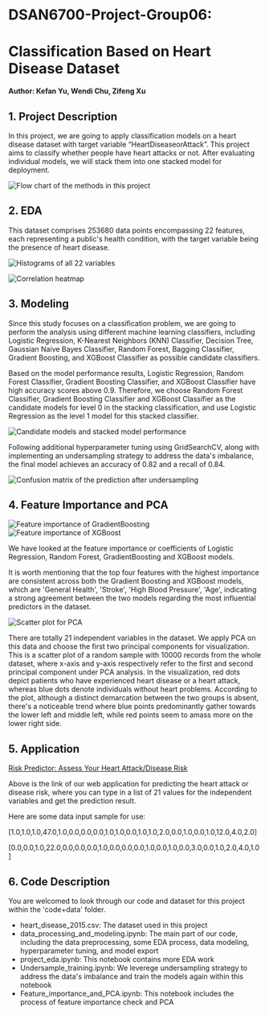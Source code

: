 # DSAN6700-Project-Group06:
# Classification Based on Heart Disease Dataset

**Author: Kefan Yu, Wendi Chu, Zifeng Xu**

## 1. Project Description

In this project, we are going to apply classification models on a heart disease dataset with target variable “HeartDiseaseorAttack”. This project aims to classify whether people have heart attacks or not. After evaluating individual models, we will stack them into one stacked model for deployment.

![Flow chart of the methods in this project](./images/flow_chart.png)

## 2. EDA

This dataset comprises 253680 data points encompassing 22 features, each representing a public's health condition, with the target variable being the presence of heart disease. 

![Histograms of all 22 variables](./images/hist_heart.png)

![Correlation heatmap](./images/heatmap.png)

## 3. Modeling

Since this study focuses on a classification problem, we are going to perform the analysis using different machine learning classifiers, including Logistic Regression, K-Nearest Neighbors (KNN) Classifier, Decision Tree, Gaussian Naive Bayes Classifier, Random Forest, Bagging Classifier, Gradient Boosting, and XGBoost Classifier as possible candidate classifiers.

Based on the model performance results, Logistic Regression, Random Forest Classifier, Gradient Boosting Classifier, and XGBoost Classifier have high accuracy scores above 0.9. Therefore, we choose Random Forest Classifier, Gradient Boosting Classifier and XGBoost Classifier as the candidate models for level 0 in the stacking classification, and use Logistic Regression as the level 1 model for this stacked classifier. 

![Candidate models and stacked model performance](/images/Boxplot_models_stack.jpeg)

Following additional hyperparameter tuning using GridSearchCV, along with implementing an undersampling strategy to address the data's imbalance, the final model achieves an accuracy of 0.82 and a recall of 0.84.

![Confusion matrix of the prediction after undersampling](./images/confusion_matrix_after_undersampling.jpg)

## 4. Feature Importance and PCA

![Feature importance of  GradientBoosting](./images/feature%20importance%20-%20GradientBoosting.png)
![Feature importance of  XGBoost](./images/feature%20importance%20-%20XGBoost.png)

We have looked at the feature importance or coefficients of Logistic Regression, Random Forest, GradientBoosting and XGBoost models.

It is worth mentioning that the top four features with the highest importance are consistent across both the Gradient Boosting and XGBoost models, which are 'General Health', 'Stroke', 'High Blood Pressure', 'Age', indicating a strong agreement between the two models regarding the most influential predictors in the dataset.

![Scatter plot for PCA](./images/PCA%20scatter%20plot.png)

There are totally 21 independent variables in the dataset. We apply PCA on this data and choose the first two principal components for visualization. This is a scatter plot of a random sample with 10000 records from the whole dataset, where x-axis and y-axis respectively refer to the first and second principal component under PCA analysis. In the visualization, red dots depict patients who have experienced heart disease or a heart attack, whereas blue dots denote individuals without heart problems. According to the plot, although a distinct demarcation between the two groups is absent, there's a noticeable trend where blue points predominantly gather towards the lower left and middle left, while red points seem to amass more on the lower right side.

## 5. Application

[Risk Predictor: Assess Your Heart Attack/Disease Risk](https://appanlyg06-3f43980c4ca5.herokuapp.com/)

Above is the link of our web application for predicting the heart attack or disease risk, where you can type in a list of 21 values for the independent variables and get the prediction result.

Here are some data input sample for use:

[1.0,1.0,1.0,47.0,1.0,0.0,0.0,0.0,1.0,1.0,0.0,1.0,1.0,2.0,0.0,1.0,0.0,1.0,12.0,4.0,2.0]

[0.0,0.0,1.0,22.0,0.0,0.0,0.0,1.0,0.0,0.0,0.0,1.0,0.0,1.0,0.0,3.0,0.0,1.0,2.0,4.0,1.0]

## 6. Code Description

You are welcomed to look through our code and dataset for this project within the 'code+data' folder.
- heart_disease_2015.csv: The dataset used in this project
- data_processing_and_modeling.ipynb: The main part of our code, including the data preprocessing, some EDA process, data modeling, hyperparameter tuning, and model export
- project_eda.ipynb: This notebook contains more EDA work
- Undersample_training.ipynb: We leverege undersampling strategy to address the data's imbalance and train the models again within this notebook 
- Feature_importance_and_PCA.ipynb: This notebook includes the process of feature importance check and PCA
